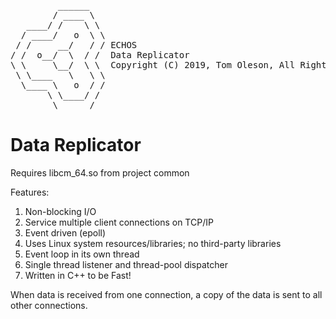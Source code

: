 <pre>
         ______
        / ____ \
   ____/ /    \ \
  / ____/   o  \ \
 / /     __/   / / ECHOS
/ /  o__/  \  / /  Data Replicator
\ \     \__/  \ \  Copyright (C) 2019, Tom Oleson, All Rights Reserved.
 \ \____   \   \ \
  \____ \   o  / /
       \ \____/ /
        \______/
</pre>

# Data Replicator

Requires libcm_64.so from project common

Features:
1. Non-blocking I/O
2. Service multiple client connections on TCP/IP
3. Event driven (epoll)
4. Uses Linux system resources/libraries; no third-party libraries
5. Event loop in its own thread
6. Single thread listener and thread-pool dispatcher
7. Written in C++ to be Fast!


When data is received from one connection, a copy of the data is
sent to all other connections.

